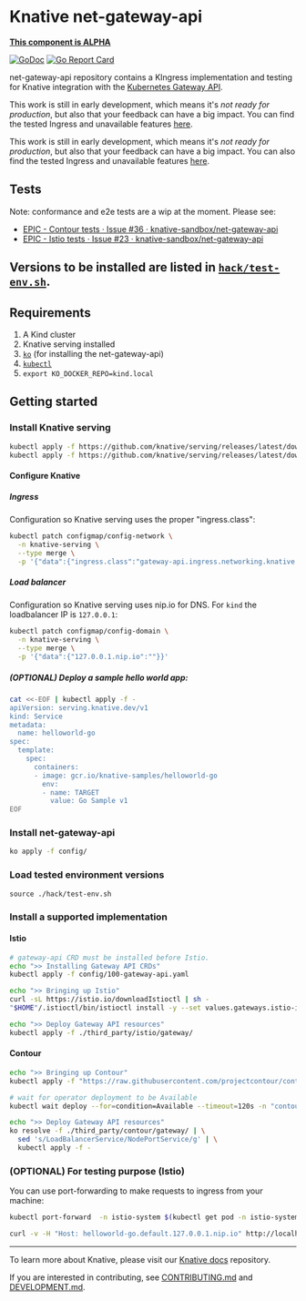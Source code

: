 # Knative net-gateway-api
**[This component is ALPHA](https://github.com/knative/community/tree/main/mechanics/MATURITY-LEVELS.md)**

[![GoDoc](https://godoc.org/knative-sandbox.dev/net-gateway-api?status.svg)](https://godoc.org/knative.dev/net-gateway-api)
[![Go Report Card](https://goreportcard.com/badge/knative-sandbox/net-gateway-api)](https://goreportcard.com/report/knative-sandbox/net-gateway-api)

net-gateway-api repository contains a KIngress implementation and testing for Knative integration with the [Kubernetes Gateway API](https://gateway-api.sigs.k8s.io/).

This work is still in early development, which means it's _not ready for production_, but also that your feedback can have a big impact. You can find the tested Ingress and unavailable features [here](docs/test-version.md).

This work is still in early development, which means it's _not ready for production_, but also that your feedback can have a big impact.
You can also find the tested Ingress and unavailable features [here](docs/test-version.md).

## Tests
Note: conformance and e2e tests are a wip at the moment. Please see:

- [EPIC - Contour tests · Issue #36 · knative-sandbox/net-gateway-api](https://github.com/knative-sandbox/net-gateway-api/issues/36)
- [EPIC - Istio tests · Issue #23 · knative-sandbox/net-gateway-api](https://github.com/knative-sandbox/net-gateway-api/issues/23)

Versions to be installed are listed in [`hack/test-env.sh`](hack/test-env.sh).
---
## Requirements
1. A Kind cluster
1. Knative serving installed
2. [`ko`](https://github.com/google/ko) (for installing the net-gateway-api)
3. [`kubectl`](https://kubernetes.io/docs/tasks/tools/install-kubectl/)
4. `export KO_DOCKER_REPO=kind.local`

## Getting started
### Install Knative serving
```bash
kubectl apply -f https://github.com/knative/serving/releases/latest/download/serving-crds.yaml
kubectl apply -f https://github.com/knative/serving/releases/latest/download/serving-core.yaml
```

#### Configure Knative
##### Ingress
Configuration so Knative serving uses the proper "ingress.class":

```bash
kubectl patch configmap/config-network \
  -n knative-serving \
  --type merge \
  -p '{"data":{"ingress.class":"gateway-api.ingress.networking.knative.dev"}}'
```

##### Load balancer
Configuration so Knative serving uses nip.io for DNS. For `kind` the loadbalancer IP is `127.0.0.1`:

```bash
kubectl patch configmap/config-domain \
  -n knative-serving \
  --type merge \
  -p '{"data":{"127.0.0.1.nip.io":""}}'
```

##### (OPTIONAL) Deploy a sample hello world app:
```bash
cat <<-EOF | kubectl apply -f -
apiVersion: serving.knative.dev/v1
kind: Service
metadata:
  name: helloworld-go
spec:
  template:
    spec:
      containers:
      - image: gcr.io/knative-samples/helloworld-go
        env:
        - name: TARGET
          value: Go Sample v1
EOF
```

### Install net-gateway-api
```bash
ko apply -f config/
```

### Load tested environment versions
```
source ./hack/test-env.sh
```

### Install a supported implementation
#### Istio
```bash
# gateway-api CRD must be installed before Istio.
echo ">> Installing Gateway API CRDs"
kubectl apply -f config/100-gateway-api.yaml

echo ">> Bringing up Istio"
curl -sL https://istio.io/downloadIstioctl | sh -
"$HOME"/.istioctl/bin/istioctl install -y --set values.gateways.istio-ingressgateway.type=NodePort --set values.global.proxy.clusterDomain="${CLUSTER_SUFFIX}"

echo ">> Deploy Gateway API resources"
kubectl apply -f ./third_party/istio/gateway/
```

#### Contour
```bash
echo ">> Bringing up Contour"
kubectl apply -f "https://raw.githubusercontent.com/projectcontour/contour-operator/${CONTOUR_VERSION}/examples/operator/operator.yaml"

# wait for operator deployment to be Available
kubectl wait deploy --for=condition=Available --timeout=120s -n "contour-operator" -l '!job-name'

echo ">> Deploy Gateway API resources"
ko resolve -f ./third_party/contour/gateway/ | \
  sed 's/LoadBalancerService/NodePortService/g' | \
  kubectl apply -f -
```

### (OPTIONAL) For testing purpose (Istio)
You can use port-forwarding to make requests to ingress from your machine:

```bash
kubectl port-forward  -n istio-system $(kubectl get pod -n istio-system -l "app=istio-ingressgateway" --output=jsonpath="{.items[0].metadata.name}") 8080:8080

curl -v -H "Host: helloworld-go.default.127.0.0.1.nip.io" http://localhost:8080
```

---

To learn more about Knative, please visit our
[Knative docs](https://github.com/knative/docs) repository.

If you are interested in contributing, see [CONTRIBUTING.md](./CONTRIBUTING.md)
and [DEVELOPMENT.md](./DEVELOPMENT.md).
